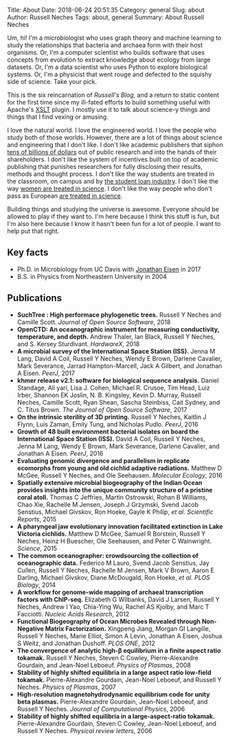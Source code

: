 Title: About
Date: 2018-06-24 20:51:35
Category: general
Slug: about
Author: Russell Neches
Tags: about, general
Summary: About Russell Neches

Um, hi! I'm a microbiologist who uses graph theory and machine learning to study the relationships that bacteria and archaea form with their host organisms. Or, I'm a computer scientist who builds software that uses concepts from evolution to extract knowledge about ecology from large datasets. Or, I'm a data scientist who uses Python to explore biological systems. Or, I'm a physicist that went rouge and defected to the squishy side of science. Take your pick.

This is the six reincarnation of _Russell's Blog_, and a return to static content for the first time since my ill-fated efforts to build something useful with Apache's [XSLT](https://en.wikipedia.org/wiki/XSLT) plugin. I mostly use it to talk about science-y things and things that I find vexing or amusing.

I love the natural world. I love the engineered world. I love the people who study both of those worlds. However, there are a lot of things about science and engineering that I don't like. I don't like academic publishers that siphon [tens of billions of dollars](https://www.theguardian.com/science/2017/jun/27/profitable-business-scientific-publishing-bad-for-science) out of public research and into the hands of their shareholders. I don't like the system of incentives built on top of academic publishing that punishes researchers for fully disclosing their results, methods and thought process. I don't like the way students are treated in the classroom, on campus and by [the student loan industry](https://www.youtube.com/watch?v=PE66HEZBZYE). I don't like the way [women are treated in science](http://sites.nationalacademies.org/shstudy/index.htm). I don't like the way people who don't pass as European [are treated in science](https://qz.com/432756/in-39-years-us-physics-doctorates-went-to-66-black-women-and-22000-white-men/).

Building things and studying the universe is awesome. Everyone should be allowed to play if they want to. I'm here because I think this stuff is fun, but I'm also here because I know it hasn't been fun for a lot of people. I want to help put that right.

## Key facts

* Ph.D. in Microbiology from UC Davis with [Jonathan Eisen](https://phylogenomics.me) in 2017
* B.S. in Physics from Northeastern University in 2004

## Publications

* **SuchTree : High performace phylogenetic trees.** Russell Y Neches and Camille Scott. _Journal of Open Source Software_, 2018
* **OpenCTD: An oceanographic instrument for measuring conductivity, temperature, and depth.** Andrew Thaler, Ian Black, Russell Y Neches, and S. Kersey Sturdivant. _HardwareX_, 2018
* **A microbial survey of the International Space Station (ISS).** Jenna M Lang, David A Coil, Russell Y Neches, Wendy E Brown, Darlene Cavalier, Mark Severance, Jarrad Hampton-Marcell, Jack A Gilbert, and Jonathan A Eisen. _PeerJ_, 2017
* **khmer release v2.1: software for biological sequence analysis.** Daniel Standage, Ali yari, Lisa J. Cohen, Michael R. Crusoe, Tim Head, Luiz Irber, Shannon EK Joslin, N. B. Kingsley, Kevin D. Murray, Russell Neches, Camille Scott, Ryan Shean, Sascha Steinbiss, Cait Sydney, and C. Titus Brown. _The Journal of Open Source Software_, 2017
* **On the intrinsic sterility of 3D printing.** Russell Y Neches, Kaitlin J Flynn, Luis Zaman, Emily Tung, and Nicholas Pudlo. _PeerJ_, 2016
* **Growth of 48 built environment bacterial isolates on board the International Space Station (ISS).** David A Coil, Russell Y Neches, Jenna M Lang, Wendy E Brown, Mark Severance, Darlene Cavalier, and Jonathan A Eisen. _PeerJ_, 2016
* **Evaluating genomic divergence and parallelism in replicate ecomorphs from young and old cichlid adaptive radiations.** Matthew D McGee, Russell Y Neches, and Ole Seehausen. _Molecular Ecology_, 2016
* **Spatially extensive microbial biogeography of the Indian Ocean provides insights into the unique community structure of a pristine coral atoll.** Thomas C Jeffries, Martin Ostrowski, Rohan B Williams, Chao Xie, Rachelle M Jensen, Joseph J Grzymski, Svend Jacob Senstius, Michael Givskov, Ron Hoeke, Gayle K Philip, _et al_. _Scientific Reports_, 2015
* **A pharyngeal jaw evolutionary innovation facilitated extinction in Lake Victoria cichlids.** Matthew D McGee, Samuel R Borstein, Russell Y Neches, Heinz H Buescher, Ole Seehausen, and Peter C Wainwright. _Science_, 2015
* **The common oceanographer: crowdsourcing the collection of oceanographic data.** Federico M Lauro, Svend Jacob Senstius, Jay Cullen, Russell Y Neches, Rachelle M Jensen, Mark V Brown, Aaron E Darling, Michael Givskov, Diane McDougald, Ron Hoeke, _et al_. _PLOS Biology_, 2014
* **A workflow for genome-wide mapping of archaeal transcription factors with ChIP-seq.** Elizabeth G Wilbanks, David J Larsen, Russell Y Neches, Andrew I Yao, Chia-Ying Wu, Rachel AS Kjolby, and Marc T Facciotti. _Nucleic Acids Research_, 2012
* **Functional Biogeography of Ocean Microbes Revealed through Non-Negative Matrix Factorization.** Xingpeng Jiang, Morgan GI Langille, Russell Y Neches, Marie Elliot, Simon A Levin, Jonathan A Eisen, Joshua S Weitz, and Jonathan Dushoff. _PLOS ONE_, 2012
* **The convergence of analytic high-β equilibrium in a finite aspect ratio tokamak.** Russell Y Neches, Steven C Cowley, Pierre-Alexandre Gourdain, and Jean-Noel Leboeuf. _Physics of Plasmas_, 2008
* **Stability of highly shifted equilibria in a large aspect ratio low-field tokamak.** Pierre-Alexandre Gourdain, Jean-Noel Leboeuf, and Russell Y Neches. _Physics of Plasmas_, 2007
* **High-resolution magnetohydrodynamic equilibrium code for unity beta plasmas.** Pierre-Alexandre Gourdain, Jean-Noel Leboeuf, and Russell Y Neches.  _Journal of Computational Physics_, 2006
* **Stability of highly shifted equilibria in a large-aspect-ratio tokamak.** Pierre-Alexandre Gourdain, Steven C Cowley, Jean-Noel Leboeuf, and Russell Y Neches. _Physical review letters_, 2006

